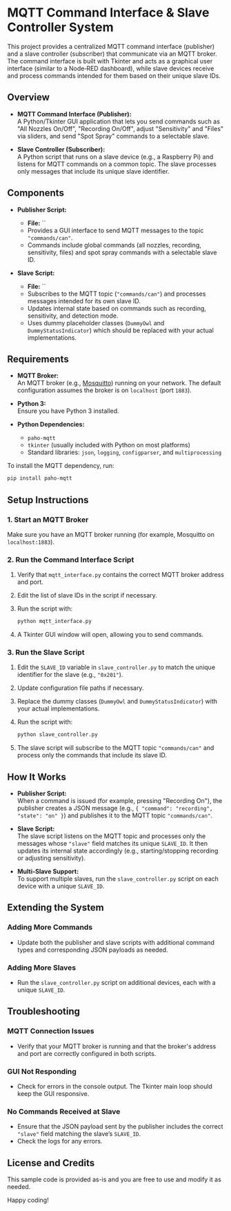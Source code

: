 # MQTT Command Interface & Slave Controller System

This project provides a centralized MQTT command interface (publisher) and a slave controller (subscriber) that communicate via an MQTT broker. The command interface is built with Tkinter and acts as a graphical user interface (similar to a Node‑RED dashboard), while slave devices receive and process commands intended for them based on their unique slave IDs.

## Overview

- **MQTT Command Interface (Publisher):**  
  A Python/Tkinter GUI application that lets you send commands such as "All Nozzles On/Off", "Recording On/Off", adjust "Sensitivity" and "Files" via sliders, and send "Spot Spray" commands to a selectable slave.

- **Slave Controller (Subscriber):**  
  A Python script that runs on a slave device (e.g., a Raspberry Pi) and listens for MQTT commands on a common topic. The slave processes only messages that include its unique slave identifier.

## Components

- **Publisher Script:**  
  - **File:** ``  
  - Provides a GUI interface to send MQTT messages to the topic `"commands/can"`.
  - Commands include global commands (all nozzles, recording, sensitivity, files) and spot spray commands with a selectable slave ID.

- **Slave Script:**  
  - **File:** ``  
  - Subscribes to the MQTT topic (`"commands/can"`) and processes messages intended for its own slave ID.
  - Updates internal state based on commands such as recording, sensitivity, and detection mode.
  - Uses dummy placeholder classes (`DummyOwl` and `DummyStatusIndicator`) which should be replaced with your actual implementations.

## Requirements

- **MQTT Broker:**  
  An MQTT broker (e.g., [Mosquitto](https://mosquitto.org/)) running on your network. The default configuration assumes the broker is on `localhost` (port `1883`).

- **Python 3:**  
  Ensure you have Python 3 installed.

- **Python Dependencies:**
  - `paho-mqtt`
  - `tkinter` (usually included with Python on most platforms)
  - Standard libraries: `json`, `logging`, `configparser`, and `multiprocessing`

To install the MQTT dependency, run:

```bash
pip install paho-mqtt
```

## Setup Instructions

### 1. Start an MQTT Broker

Make sure you have an MQTT broker running (for example, Mosquitto on `localhost:1883`).

### 2. Run the Command Interface Script

1. Verify that `mqtt_interface.py` contains the correct MQTT broker address and port.
2. Edit the list of slave IDs in the script if necessary.
3. Run the script with:

   ```bash
   python mqtt_interface.py
   ```

4. A Tkinter GUI window will open, allowing you to send commands.

### 3. Run the Slave Script

1. Edit the `SLAVE_ID` variable in `slave_controller.py` to match the unique identifier for the slave (e.g., `"0x201"`).
2. Update configuration file paths if necessary.
3. Replace the dummy classes (`DummyOwl` and `DummyStatusIndicator`) with your actual implementations.
4. Run the script with:

   ```bash
   python slave_controller.py
   ```

5. The slave script will subscribe to the MQTT topic `"commands/can"` and process only the commands that include its slave ID.

## How It Works

- **Publisher Script:**  
  When a command is issued (for example, pressing "Recording On"), the publisher creates a JSON message (e.g., `{ "command": "recording", "state": "on" }`) and publishes it to the MQTT topic `"commands/can"`.

- **Slave Script:**  
  The slave script listens on the MQTT topic and processes only the messages whose `"slave"` field matches its unique `SLAVE_ID`. It then updates its internal state accordingly (e.g., starting/stopping recording or adjusting sensitivity).

- **Multi-Slave Support:**  
  To support multiple slaves, run the `slave_controller.py` script on each device with a unique `SLAVE_ID`.

## Extending the System

### Adding More Commands

- Update both the publisher and slave scripts with additional command types and corresponding JSON payloads as needed.

### Adding More Slaves

- Run the `slave_controller.py` script on additional devices, each with a unique `SLAVE_ID`.

## Troubleshooting

### MQTT Connection Issues

- Verify that your MQTT broker is running and that the broker's address and port are correctly configured in both scripts.

### GUI Not Responding

- Check for errors in the console output. The Tkinter main loop should keep the GUI responsive.

### No Commands Received at Slave

- Ensure that the JSON payload sent by the publisher includes the correct `"slave"` field matching the slave’s `SLAVE_ID`.
- Check the logs for any errors.

## License and Credits

This sample code is provided as-is and you are free to use and modify it as needed.

Happy coding!
